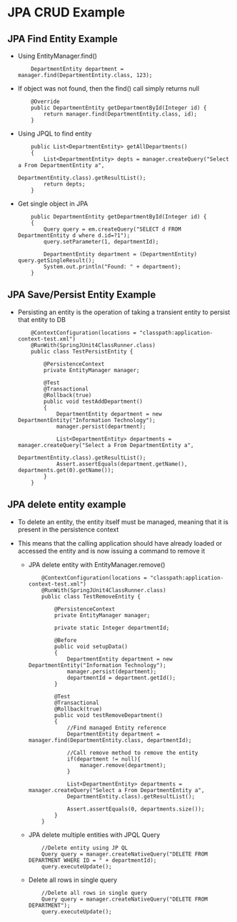 #	JPA CRUD Example


##	JPA Find Entity Example

-	Using EntityManager.find()

		
			DepartmentEntity department = manager.find(DepartmentEntity.class, 123);
		
		
-	If object was not found, then the find() call simply returns null

			@Override
			public DepartmentEntity getDepartmentById(Integer id) {
				return manager.find(DepartmentEntity.class, id);
			}
			
			
-	Using JPQL to find entity
		
		
			public List<DepartmentEntity> getAllDepartments()
			{
				List<DepartmentEntity> depts = manager.createQuery("Select a From DepartmentEntity a",
														DepartmentEntity.class).getResultList();
				return depts;
			}
			
-	Get single object in JPA
		
			public DepartmentEntity getDepartmentById(Integer id) {
			{
				Query query = em.createQuery("SELECT d FROM DepartmentEntity d where d.id=?1");
				query.setParameter(1, departmentId);
				 
				DepartmentEntity department = (DepartmentEntity) query.getSingleResult();
				System.out.println("Found: " + department);
			}
			
			
##	JPA Save/Persist Entity Example


-	Persisting an entity is the operation of taking a transient entity to persist that entity to DB

			@ContextConfiguration(locations = "classpath:application-context-test.xml")
			@RunWith(SpringJUnit4ClassRunner.class)
			public class TestPersistEntity {
				 
				@PersistenceContext
				private EntityManager manager;
				 
				@Test
				@Transactional
				@Rollback(true)
				public void testAddDepartment()
				{
					DepartmentEntity department = new DepartmentEntity("Information Technology");
					manager.persist(department);
					 
					List<DepartmentEntity> departments = manager.createQuery("Select a From DepartmentEntity a",
																				DepartmentEntity.class).getResultList();
					Assert.assertEquals(department.getName(), departments.get(0).getName());
				}
			}
			
			
##	JPA delete entity example

-	To delete an entity, the entity itself must be managed, meaning that it is present in the persistence context
-	This means that the calling application should have already loaded or accessed the entity and is now issuing a command to remove it


	-	JPA delete entity with EntityManager.remove()
	
	
				@ContextConfiguration(locations = "classpath:application-context-test.xml")
				@RunWith(SpringJUnit4ClassRunner.class)
				public class TestRemoveEntity {
					 
					@PersistenceContext
					private EntityManager manager;
					 
					private static Integer departmentId;
					 
					@Before
					public void setupData()
					{
						DepartmentEntity department = new DepartmentEntity("Information Technology");
						manager.persist(department);
						departmentId = department.getId();
					}
					 
					@Test
					@Transactional
					@Rollback(true)
					public void testRemoveDepartment()
					{
						//Find managed Entity reference
						DepartmentEntity department = manager.find(DepartmentEntity.class, departmentId);
						 
						//Call remove method to remove the entity
						if(department != null){
							manager.remove(department);
						}
						 
						List<DepartmentEntity> departments = manager.createQuery("Select a From DepartmentEntity a",
						DepartmentEntity.class).getResultList();
						 
						Assert.assertEquals(0, departments.size());
					}
				}
		
	-	JPA delete multiple entities with JPQL Query
		
		
				//Delete entity using JP QL
				Query query = manager.createNativeQuery("DELETE FROM DEPARTMENT WHERE ID = " + departmentId);
				query.executeUpdate();
				
	
	-	Delete all rows in single query
	
	
				//Delete all rows in single query
				Query query = manager.createNativeQuery("DELETE FROM DEPARTMENT");
				query.executeUpdate();
		
			
	
			